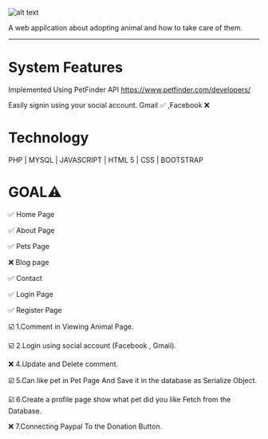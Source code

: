 ![alt text](https://raw.githubusercontent.com/JoemarDev/Petme/master/assets/images/logo/logo.png)

A web appilcation about adopting animal and how to take care of them.
_______________________________________________________________

# System Features

Implemented Using PetFinder API
https://www.petfinder.com/developers/

Easily signin using your social account. 
Gmail ✅ ,Facebook ❌

# Technology
PHP | MYSQL | JAVASCRIPT | HTML 5 | CSS |  BOOTSTRAP

# GOAL⚠️


✅ Home Page


✅ About Page


✅ Pets Page


❌ Blog page


✅ Contact


✅ Login Page


✅ Register Page



☑️ 1.Comment in Viewing Animal Page.


☑️ 2.Login using social account (Facebook , Gmail).


❌ 4.Update and Delete comment.


☑️  5.Can like pet in Pet Page And Save it in the database as Serialize Object.


☑️  6.Create a profile page show what pet did you like Fetch from the Database.


❌ 7.Connecting Paypal To the Donation Button.



